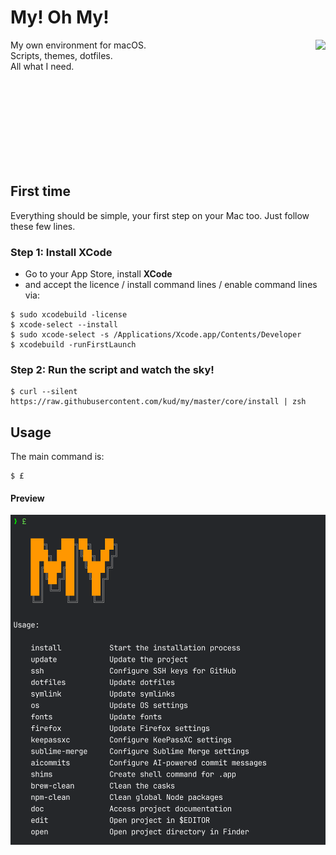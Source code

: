 # My! Oh My!

<img align="right" height="282" height="500" src="everybodydancenow.gif">

My own environment for macOS.<br>
Scripts, themes, dotfiles.<br>
All what I need.<br>

<br>
<br>
<br>
<br>
<br>
<br>
<br>
<br>

## First time

Everything should be simple, your first step on your Mac too. Just follow these few lines.

### Step 1: Install XCode

- Go to your App Store, install **XCode**
- and accept the licence / install command lines / enable command lines via:

```shell
$ sudo xcodebuild -license
$ xcode-select --install
$ sudo xcode-select -s /Applications/Xcode.app/Contents/Developer
$ xcodebuild -runFirstLaunch
```

### Step 2: Run the script and watch the sky!

```shell
$ curl --silent https://raw.githubusercontent.com/kud/my/master/core/install | zsh
```

## Usage

The main command is:

```shell
$ £
```

#### Preview

<img src="preview.png">
